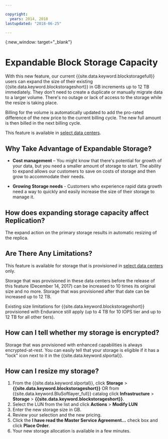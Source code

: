 ```yaml
---

copyright:
  years: 2014, 2018
lastupdated: "2018-06-25"

---
```

{:new_window: target="_blank"}

# Expandable Block Storage Capacity

With this new feature, our current {{site.data.keyword.blockstoragefull}} users can expand the size of their existing {{site.data.keyword.blockstorageshort}} in GB increments up to 12 TB immediately. They don't need to create a duplicate or manually migrate data to a larger volume. There's no outage or lack of access to the storage while the resize is taking place. 

Billing for the volume is automatically updated to add the pro-rated difference of the new price to the current billing cycle. The new full amount is then billed in the next billing cycle.

This feature is available in [select data centers](new-ibm-block-and-file-storage-location-and-features.html). 

## Why Take Advantage of Expandable Storage?

- **Cost management** – You might know that there's potential for growth of your data, but you need a smaller amount of storage to start. The ability to expand allows our customers to save on costs of storage and then grow to accommodate their needs.  

- **Growing Storage needs** - Customers who experience rapid data growth need a way to quickly and easily increase the size of their storage to manage it.

## How does expanding storage capacity affect Replication?

The expand action on the primary storage results in automatic resizing of the replica. 

## Are There Any Limitations?

This feature is available for storage that is provisioned in [select data centers](new-ibm-block-and-file-storage-location-and-features.html) only. 

Storage that was provisioned in these data centers before the release of this feature (December 14, 2017) can be increased to 10 times its original size and no more. Storage that was provisioned after that date can be increased up to 12 TB. 

Existing size limitations for {{site.data.keyword.blockstorageshort}} provisioned with Endurance still apply (up to 4 TB for 10 IOPS tier and up to 12 TB for all other tiers).

## How can I tell whether my storage is encrypted?

Storage that was provisioned with enhanced capabilities is always encrypted-at-rest. You can easily tell that your storage is eligible if it has a "lock" icon next to it in the {{site.data.keyword.slportal}}. 

## How can I resize my storage?

1. From the {{site.data.keyword.slportal}}, click **Storage** > **{{site.data.keyword.blockstorageshort}}** OR from {{site.data.keyword.BluSoftlayer_full}} catalog click **Infrastructure** > **Storage** > **{{site.data.keyword.blockstorageshort}}**.
2. Select the LUN from the list and click **Actions** > **Modify LUN**
3. Enter the new storage size in GB.
4. Review your selection and the new pricing.
5. Click the **I have read the Master Service Agreement...** check box and click **Place Order**.
6. Your new storage allocation is available in a few minutes.
  
